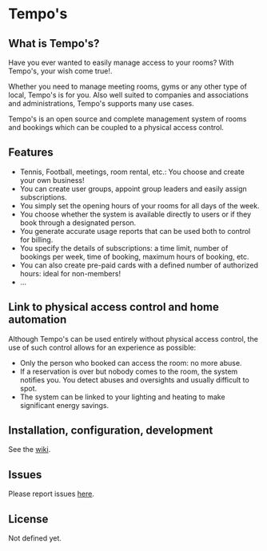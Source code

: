 # Tempo's

## What is Tempo's?

Have you ever wanted to easily manage access to your rooms? With Tempo's, your wish come true!.

Whether you need to manage meeting rooms, gyms or any other type of local, Tempo's is for you. Also well suited to companies and associations and administrations, Tempo's supports many use cases.

Tempo's is an open source and complete management system of rooms and bookings which can be coupled to a physical access control.

## Features

* Tennis, Football, meetings, room rental, etc.: You choose and create your own business!
* You can create user groups, appoint group leaders and easily assign subscriptions.
* You simply set the opening hours of your rooms for all days of the week.
* You choose whether the system is available directly to users or if they book through a designated person.
* You generate accurate usage reports that can be used both to control for billing.
* You specify the details of subscriptions: a time limit, number of bookings per week, time of booking, maximum hours of booking, etc.
* You can also create pre-paid cards with a defined number of authorized hours: ideal for non-members!
* ...

## Link to physical access control and home automation

Although Tempo's can be used entirely without physical access control, the use of such control allows for an experience as possible:

* Only the person who booked can access the room: no more abuse.
* If a reservation is over but nobody comes to the room, the system notifies you. You detect abuses and oversights and usually difficult to spot.
* The system can be linked to your lighting and heating to make significant energy savings.

## Installation, configuration, development

See the [wiki](https://github.com/islog/tempos/wiki).

## Issues

Please report issues [here](https://github.com/islog/tempos/issues).

## License

Not defined yet.